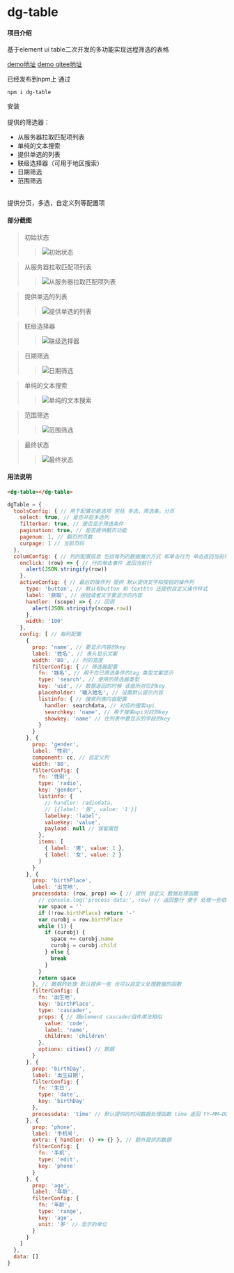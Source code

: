 # dg-table

#### 项目介绍
基于element ui table二次开发的多功能实现远程筛选的表格

[demo地址](https://www.theputian.com/my-npm-module-test/dist/index.html)
[demo gitee地址](https://gitee.com/tccsg/my-npm-module-test)

已经发布到npm上 通过
```
npm i dg-table
```
安装
<br>
<br>
提供的筛选器：
  - 从服务器拉取匹配项列表
  - 单纯的文本搜索
  - 提供单选的列表
  - 联级选择器（可用于地区搜索）
  - 日期筛选
  - 范围筛选

<br>
提供分页，多选，自定义列等配置项

#### 部分截图

> 初始状态
> > ![初始状态](/images/dt1.png)

> 从服务器拉取匹配项列表
> > ![从服务器拉取匹配项列表](/images/dtsearch.png)

> 提供单选的列表
> > ![提供单选的列表](/images/dtradio.png)

> 联级选择器
> > ![联级选择器](/images/dtcascader.png)

> 日期筛选
> > ![日期筛选](/images/dtdate.png)

> 单纯的文本搜索
> > ![单纯的文本搜索](/images/dtedit.png)

> 范围筛选
> > ![范围筛选](/images/dtrange.png)

> 最终状态
> > ![最终状态](/images/dt2.png)

#### 用法说明

```html
<dg-table></dg-table>
```
```javascript
dgTable = {
  toolsConfig: { // 用于配置功能选项 包括 多选，筛选条，分页
    select: true, // 是否开启多选列
    filterbar: true, // 是否显示筛选条件
    pagination: true, // 是否提供翻页功能
    pagenum: 1, // 翻页的页数
    curpage: 1 // 当前页码
  },
  columConfig: { // 列的配置信息 包括每列的数据展示方式 和单击行为 单击返回当前行的数据信息
    onclick: (row) => { // 行的单击事件 返回当前行
      alert(JSON.stringify(row))
    },
    activeConfig: { // 最后的操作列 提供 默认提供文字和按钮的操作列
      type: 'button', // 默认有button 和 textbtn 还提供自定义操作样式
      label: '获取', // 按钮或者文字要显示的内容
      handler: (scope) => { // 回调
        alert(JSON.stringify(scope.row))
      },
      width: '100'
    },
    config: [ // 每列配置
      {
        prop: 'name', // 要显示内容的key
        label: '姓名', // 表头显示文案
        width: '80', // 列的宽度
        filterConfig: { // 筛选器配置
          fn: '姓名', // 用于在已筛选条件的tag 类型文案显示
          type: 'search', // 使用的筛选器类型
          key: 'uid', // 数据返回的时候 该值所对应的key
          placeholder: '输入姓名', // 设置默认提示内容
          listinfo: { // 搜索列表内容配置
            handler: searchdata, // 对应的搜索api
            searchkey: 'name', // 用于搜索api对应的key
            showkey: 'name' // 在列表中要显示的字段的key
          }
        }
      }, {
        prop: 'gender',
        label: '性别',
        component: cc, // 自定义列
        width: '80',
        filterConfig: {
          fn: '性别',
          type: 'radio',
          key: 'gender',
          listinfo: {
            // handler: radiodata,
            // [{label: '男', value: '1'}]
            labelkey: 'label',
            valuekey: 'value',
            payload: null // 保留属性
          },
          items: [
            { label: '男', value: 1 },
            { label: '女', value: 2 }
          ]
        }
      }, {
        prop: 'birthPlace',
        label: '出生地',
        processdata: (row, prop) => { // 提供 自定义 数据处理函数
          // console.log('process data:', row) // 返回整行 便于 处理一些依赖其他列的数据
          var space = ''
          if (!row.birthPlace) return '-'
          var curobj = row.birthPlace
          while (1) {
            if (curobj) {
              space += curobj.name
              curobj = curobj.child
            } else {
              break
            }
          }
          return space
        }, // 数据的处理 默认提供一些 也可以自定义处理数据的函数
        filterConfig: {
          fn: '出生地',
          key: 'birthPlace',
          type: 'cascader',
          props: { // 跟element cascader组件用法相似
            value: 'code',
            label: 'name',
            children: 'children'
          },
          options: cities() // 数据
        }
      }, {
        prop: 'birthDay',
        label: '出生日期',
        filterConfig: {
          fn: '生日',
          type: 'date',
          key: 'birthDay'
        },
        processdata: 'time' // 默认提供的时间数据处理函数 time 返回 YY—MM—DD 格式 time2 返回带有具体事件的数据
      }, {
        prop: 'phone',
        label: '手机号',
        extra: { handler: () => {} }, // 额外提供的数据
        filterConfig: {
          fn: '手机',
          type: 'edit',
          key: 'phone'
        }
      }, {
        prop: 'age',
        label: '年龄',
        filterConfig: {
          fn: '年龄',
          type: 'range',
          key: 'age',
          unit: '岁' // 显示的单位
        }
      }
    ]
  },
  data: []
}
```